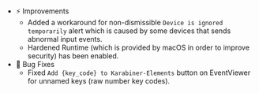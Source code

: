 -   ⚡️ Improvements
    -   Added a workaround for non-dismissible `Device is ignored temporarily` alert
        which is caused by some devices that sends abnormal input events.
    -   Hardened Runtime (which is provided by macOS in order to improve security) has been enabled.
-   🐛 Bug Fixes
    -   Fixed `Add {key_code} to Karabiner-Elements` button on EventViewer for unnamed keys (raw number key codes).
